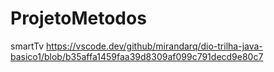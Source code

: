 # ProjetoMetodos
smartTv
https://vscode.dev/github/mirandarq/dio-trilha-java-basico1/blob/b35affa1459faa39d8309af099c791decd9e80c7
